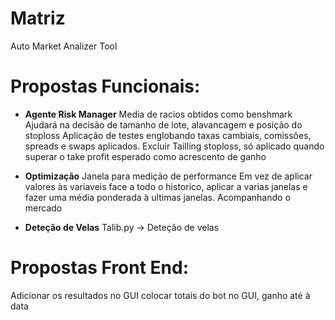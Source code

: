 # Matriz
 Auto Market Analizer Tool


# Propostas Funcionais:
* __Agente Risk Manager__
Media de racios obtidos como benshmark
Ajudará na decisão de tamanho de lote, alavancagem e posição do stoploss 
Aplicação de testes englobando taxas cambiais, comissões, spreads e swaps aplicados.
Excluir Tailling stoploss, só aplicado quando superar o take profit esperado como acrescento de ganho 

* __Optimização__
Janela para medição de performance
Em vez de aplicar valores às variaveis face a todo o historico, aplicar a varias janelas e fazer uma média ponderada à ultimas janelas. Acompanhando o mercado

* __Deteção de Velas__
Talib.py -> Deteção de velas


# Propostas Front End:
Adicionar os resultados no GUI
colocar totais do bot no GUI, ganho até à data